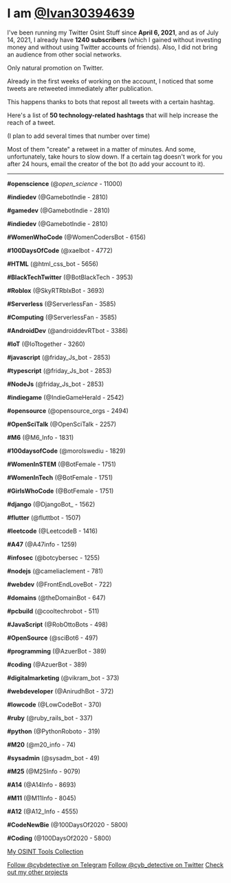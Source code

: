 # I am [@Ivan30394639](https://twitter.com/Ivan30394639)

I've been running my Twitter Osint Stuff since **April 6, 2021**, and as of July 14, 2021, I already have **1240 subscribers** (which I gained without investing money and without using Twitter accounts of friends). Also, I did not bring an audience from other social networks.

Only natural promotion on Twitter.

Already in the first weeks of working on the account, I noticed that some tweets are retweeted immediately after publication.

This happens thanks to bots that repost all tweets with a certain hashtag.

Here's a list of **50 technology-related hashtags** that will help increase the reach of a tweet.

(I plan to add several times that number over time)

Most of them "create" a retweet in a matter of minutes. And some, unfortunately, take hours to slow down. If a certain tag doesn't work for you after 24 hours, email the creator of the bot (to add your account to it).

---

**#openscience** (@_open_science_ - 11000)

**#indiedev** (@GamebotIndie - 2810)

**#gamedev** (@GamebotIndie - 2810)

**#indiedev** (@GamebotIndie - 2810)

**#WomenWhoCode** (@WomenCodersBot - 6156)

**#100DaysOfCode** (@xaelbot - 4772)

**#HTML** (@html_css_bot - 5656)

**#BlackTechTwitter** (@BotBlackTech - 3953)

**#Roblox** (@SkyRTRblxBot - 3693)

**#Serverless** (@ServerlessFan - 3585)

**#Computing** (@ServerlessFan - 3585)

**#AndroidDev** (@androiddevRTbot - 3386)

**#IoT** (@IoTtogether - 3260)

**#javascript** (@friday_Js_bot - 2853)

**#typescript** (@friday_Js_bot - 2853)

**#NodeJs** (@friday_Js_bot - 2853)

**#indiegame** (@IndieGameHerald - 2542)

**#opensource** (@opensource_orgs - 2494)

**#OpenSciTalk** (@OpenSciTalk - 2257)

**#M6** (@M6_Info - 1831)

**#100daysofCode** (@morolswediu - 1829)

**#WomenInSTEM** (@BotFemale - 1751)

**#WomenInTech** (@BotFemale - 1751)

**#GirlsWhoCode** (@BotFemale - 1751)

**#django** (@DjangoBot_ - 1562)

**#flutter** (@fluttbot - 1507)

**#leetcode** (@LeetcodeB - 1416)

**#A47** (@A47info - 1259)

**#infosec** (@botcybersec - 1255)

**#nodejs** (@cameliaclement - 781)

**#webdev** (@FrontEndLoveBot - 722)

**#domains** (@theDomainBot - 647)

**#pcbuild** (@cooltechrobot - 511)

**#JavaScript** (@RobOttoBots - 498)

**#OpenSource** (@sciBot6 - 497)

**#programming** (@AzuerBot - 389)

**#coding** (@AzuerBot - 389)

**#digitalmarketing** (@vikram_bot - 373)

**#webdeveloper** (@AnirudhBot - 372)

**#lowcode** (@LowCodeBot - 370)

**#ruby** (@ruby_rails_bot - 337)

**#python** (@PythonRoboto - 319)

**#M20** (@m20_info - 74)

**#sysadmin** (@sysadm_bot - 49)

**#M25** (@M25Info - 9079)

**#A14** (@A14Info - 8693)

**#M11** (@M11Info - 8045)

**#A12** (@A12_Info - 4555)

**#CodeNewBie** (@100DaysOf2020 - 5800)

**#Coding** (@100DaysOf2020 - 5800)

[My OSINT Tools Collection](https://cipher387.github.io/osint_stuff_tool_collection/)

[Follow @cybdetective on Telegram](https://t.me/cybdetective)
[Follow @cyb_detective on Twitter](https://twitter.com/cyb_detective)
[Check out my other projects](https://cipher387.github.io/)
